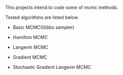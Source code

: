 
This projects intend to code some of mcmc methods.  

Tested algorithms are listed below.

* Basic MCMC(Gibbs sampler)

* Hamilton MCMC

* Langevin MCMC

* Gradient MCMC

* Stochastic Gradient Langevin MCMC
